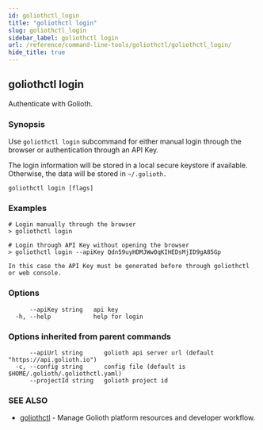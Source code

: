 ```yaml
---
id: goliothctl_login
title: "goliothctl login"
slug: goliothctl_login
sidebar_label: goliothctl login
url: /reference/command-line-tools/goliothctl/goliothctl_login/
hide_title: true
---
```

## goliothctl login

Authenticate with Golioth.

### Synopsis

Use `goliothctl login` subcommand for either manual login through the browser or authentication through an API Key.

The login information will be stored in a local secure keystore if available. Otherwise, the data will be stored in `~/.golioth.`

```
goliothctl login [flags]
```

### Examples

```
# Login manually through the browser
> goliothctl login

# Login through API Key without opening the browser
> goliothctl login --apiKey Qdn59uyHDMJWw0qKIHEDsMjID9gA85Gp

In this case the API Key must be generated before through goliothctl or web console.

```

### Options

```
      --apiKey string   api key
  -h, --help            help for login
```

### Options inherited from parent commands

```
      --apiUrl string      golioth api server url (default "https://api.golioth.io")
  -c, --config string      config file (default is $HOME/.golioth/.goliothctl.yaml)
      --projectId string   golioth project id
```

### SEE ALSO

* [goliothctl](/reference/command-line-tools/goliothctl/goliothctl/)	 - Manage Golioth platform resources and developer workflow.

